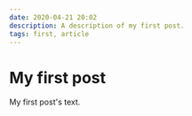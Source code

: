 ```yaml
---
date: 2020-04-21 20:02
description: A description of my first post.
tags: first, article
---
```

# My first post

My first post's text.